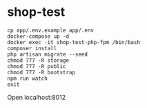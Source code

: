 # shop-test
```
cp app/.env.example app/.env
docker-compose up -d
docker exec -it shop-test-php-fpm /bin/bash
composer install
php artisan migrate --seed
chmod 777 -R storage
chmod 777 -R public
chmod 777 -R bootstrap
npm run watch
exit
```

Open localhost:8012
